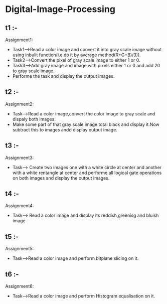 # Digital-Image-Processing

## t1 :-
  Assignment1:
- Task1-->Read a color image and convert it into gray scale image without using inbulit function(i.e do it by average method(R+G+B)/3)).
- Task2-->Convert the pixel of gray scale image to either 1 or 0.
- Task3-->Add gray image and image with pixels either 1 or 0 and add 20 to gray scale image.
- Performe the task and display the output images. 

## t2 :-
  Assignment2:
- Task-->Read a color image,convert the color image to gray scale and dispaly both images.
- Make some part of that gray scale image total black and display it.Now subtract this to images andd display output image.

## t3 :- 
Assignment3:
- Task--> Create two images one with a white circle at center and another with a white rentangle at center and performe all logical gate operations on both images and display the output images.

## t4 :- 
Assignment4:
- Task--> Read a color image and display its reddish,greenisg and bluish image

## t5 :-
  Assignment5:
- Task-->Read a color image and perform bitplane slicing on it.

## t6 :-
  Assignment6:
- Task-->Read a color image and perform Histogram equalisation on it.
